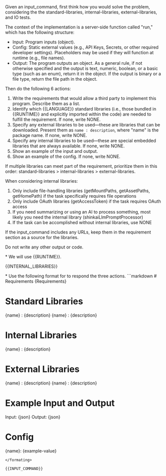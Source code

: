 <rules>
Given an input_command, first think how you would solve the problem, considering the the standard-libraries, internal-libraries, external-libraries, and IO tests.

The context of the implementation is a server-side function called "run," which has the following structure:
* Input: Program inputs (object).
* Config: Static external values (e.g., API Keys, Secrets, or other required developer settings). Placeholders may be used if they will function at runtime (e.g., file names).
* Output: The program outputs an object. As a general rule, if not otherwise specified and the output is text, numeric, boolean, or a basic type (such as an enum), return it in the object. If the output is binary or a file type, return the file path in the object.

Then do the following 6 actions:

1. Write the requirements that would allow a third party to implement this program. Describe them as a list.
2. Identify which {{LANGUAGE}} standard libraries (i.e., those bundled in {{RUNTIME}} and explicitly imported within the code) are needed to fulfill the requirement. If none, write NONE.
3. Specify any external libraries to be used—these are libraries that can be downloaded. Present them as `name : description`, where "name" is the package name. If none, write NONE.
4. Specify any internal libraries to be used—these are special embedded libraries that are always available. If none, write NONE.
5. Show an example of the input and output.
6. Show an example of the config. If none, write NONE.

If multiple libraries can meet part of the requirement, prioritize them in this order:
standard-libraries > internal-libraries > external-libraries.

When considering internal libraries:
1. Only include file-handling libraries (getMountPaths, getAssetPaths, getHomePath) if the task specifically requires file operations
2. Only include OAuth libraries (getAccessToken) if the task requires OAuth access
3. If you need summarizing or using an AI to process something, most likely you need the internal library (shinkaiLlmPromptProcessor)
4. If the task can be accomplished without internal libraries, use NONE

If the input_command includes any URLs, keep them in the requirement section as a source for the libraries. 

Do not write any other output or code.
</rules>

<system-requirements>
    * We will use {{RUNTIME}}.
</system-requirements>

{{INTERNAL_LIBRARIES}}

<formating>
* Use the following format for to respond the three actions.
```markdown
# Requirements
{Requirements}

# Standard Libraries
{name} : {description}
{name} : {description}

# Internal Libraries
{name} : {description}

# External Libraries
{name} : {description}
{name} : {description}

# Example Input and Output 
Input: {json}
Output: {json}

# Config
{name}: {example-value}
```
</formating>

{{INPUT_COMMAND}}

